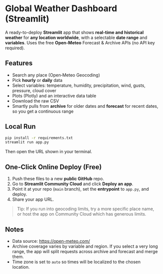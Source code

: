 # Global Weather Dashboard (Streamlit)

A ready-to-deploy **Streamlit** app that shows **real-time and historical weather** for **any location worldwide**, with a selectable **date range** and **variables**. Uses the free **Open‑Meteo** Forecast & Archive APIs (no API key required).

## Features
- Search any place (Open‑Meteo Geocoding)
- Pick **hourly** or **daily** data
- Select variables: temperature, humidity, precipitation, wind, gusts, pressure, cloud cover
- Plots (Plotly) and an interactive data table
- Download the raw CSV
- Smartly pulls from **archive** for older dates and **forecast** for recent dates, so you get a continuous range

## Local Run

```bash
pip install -r requirements.txt
streamlit run app.py
```

Then open the URL shown in your terminal.

## One‑Click Online Deploy (Free)

1. Push these files to a new **public GitHub** repo.
2. Go to **Streamlit Community Cloud** and click **Deploy an app**.
3. Point it at your repo (`main` branch), set the **entrypoint** to `app.py`, and deploy.
4. Share your app URL.

> Tip: If you run into geocoding limits, try a more specific place name, or host the app on Community Cloud which has generous limits.

## Notes
- Data source: https://open-meteo.com/
- Archive coverage varies by variable and region. If you select a very long range, the app will split requests across archive and forecast and merge them.
- Time zone is set to `auto` so times will be localized to the chosen location.